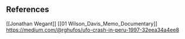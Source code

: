  
 
 ## References
 [[Jonathan Wegant]]
 [[01 Wilson_Davis_Memo_Documentary]]
 https://medium.com/@rghufos/ufo-crash-in-peru-1997-32eea34a4ee8
 